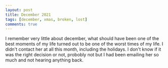 ```yaml
---
layout: post
title: December 2021
tags: [december, xmas, broken, lost]
comments: true
---
```

I remember very little about december, what should have been one of the best moments of my life turned out to be one of the worst times of my life. I didn't contact her at all this month, including the holidays. I don't know if it was the right decision or not, probobly not but  I had been emailing her so much and not hearing anything back.